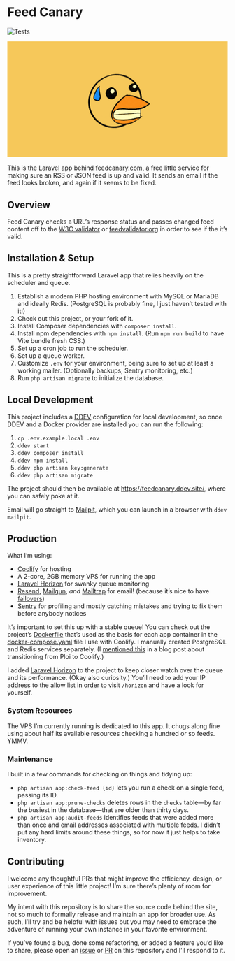 # Feed Canary

![Tests](https://github.com/mattstein/feed-canary/actions/workflows/ci.yaml/badge.svg)

![The anxious canary](./public/social-card.png)

This is the Laravel app behind [feedcanary.com](https://feedcanary.com), a free little service for making sure an RSS or JSON feed is up and valid. It sends an email if the feed looks broken, and again if it seems to be fixed.

## Overview

Feed Canary checks a URL’s response status and passes changed feed content off to the [W3C validator](https://validator.w3.org/feed) or [feedvalidator.org](https://www.feedvalidator.org) in order to see if the it’s valid.

## Installation & Setup

This is a pretty straightforward Laravel app that relies heavily on the scheduler and queue.

1. Establish a modern PHP hosting environment with MySQL or MariaDB and ideally Redis. (PostgreSQL is probably fine, I just haven’t tested with it!)
2. Check out this project, or your fork of it.
3. Install Composer dependencies with `composer install`.
4. Install npm dependencies with `npm install`. (Run `npm run build` to have Vite bundle fresh CSS.)
5. Set up a cron job to run the scheduler.
6. Set up a queue worker.
7. Customize `.env` for your environment, being sure to set up at least a working mailer. (Optionally backups, Sentry monitoring, etc.)
8. Run `php artisan migrate` to initialize the database.

## Local Development

This project includes a [DDEV](https://ddev.com) configuration for local development, so once DDEV and a Docker provider are installed you can run the following:

1. `cp .env.example.local .env`
2. `ddev start`
3. `ddev composer install`
4. `ddev npm install`
5. `ddev php artisan key:generate`
6. `ddev php artisan migrate`

The project should then be available at https://feedcanary.ddev.site/, where you can safely poke at it.

Email will go straight to [Mailpit](https://mailpit.axllent.org), which you can launch in a browser with `ddev mailpit`.

## Production

What I’m using:

- [Coolify](https://coolify.io) for hosting
- A 2-core, 2GB memory VPS for running the app
- [Laravel Horizon](https://laravel.com/docs/11.x/horizon) for swanky queue monitoring
- [Resend](https://resend.com), [Mailgun](https://www.mailgun.com), *and* [Mailtrap](https://mailtrap.io) for email! (because it’s nice to have [failovers](https://laravel.com/docs/11.x/mail#failover-configuration))
- [Sentry](http://sentry.io) for profiling and mostly catching mistakes and trying to fix them before anybody notices

It’s important to set this up with a stable queue! You can check out the project’s [Dockerfile](https://github.com/mattstein/feed-canary/blob/main/Dockerfile) that’s used as the basis for each app container in the [docker-compose.yaml](https://github.com/mattstein/feed-canary/blob/main/docker-compose.yaml) file I use with Coolify. I manually created PostgreSQL and Redis services separately. (I [mentioned this](https://mattstein.com/thoughts/diving-into-coolify/#feedcanary) in a blog post about transitioning from Ploi to Coolify.)

I added [Laravel Horizon](https://laravel.com/docs/11.x/horizon) to the project to keep closer watch over the queue and its performance. (Okay also curiosity.) You’ll need to add your IP address to the allow list in order to visit `/horizon` and have a look for yourself.

### System Resources

The VPS I’m currently running is dedicated to this app. It chugs along fine using about half its available resources checking a hundred or so feeds. YMMV.

### Maintenance

I built in a few commands for checking on things and tidying up:

- `php artisan app:check-feed {id}` lets you run a check on a single feed, passing its ID.
- `php artisan app:prune-checks` deletes rows in the `checks` table—by far the busiest in the database—that are older than thirty days.
- `php artisan app:audit-feeds` identifies feeds that were added more than once and email addresses associated with multiple feeds. I didn’t put any hard limits around these things, so for now it just helps to take inventory.

## Contributing

I welcome any thoughtful PRs that might improve the efficiency, design, or user experience of this little project! I’m sure there’s plenty of room for improvement.

My intent with this repository is to share the source code behind the site, not so much to formally release and maintain an app for broader use. As such, I’ll try and be helpful with issues but you may need to embrace the adventure of running your own instance in your favorite environment.

If you’ve found a bug, done some refactoring, or added a feature you’d like to share, please open an [issue](https://github.com/mattstein/feed-canary/issues) or [PR](https://github.com/mattstein/feed-canary/pulls) on this repository and I’ll respond to it.
